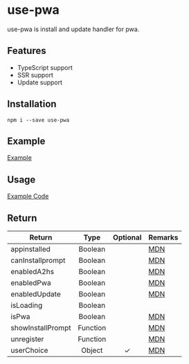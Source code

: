 # use-pwa

use-pwa is install and update handler for pwa.

## Features

- TypeScript support
- SSR support
- Update support

## Installation

`npm i --save use-pwa`

## Example

[Example](https://use-pwa.kk-web.link/)

## Usage

[Example Code](https://github.com/piro0919/use-pwa/blob/master/src/App.tsx)

## Return

| Return            |   Type   | Optional | Remarks                                                                                     |
| ----------------- | :------: | :------: | ------------------------------------------------------------------------------------------- |
| appinstalled      | Boolean  |          | [MDN](https://developer.mozilla.org/en-US/docs/Web/API/Window/appinstalled_event)           |
| canInstallprompt  | Boolean  |          | [MDN](https://developer.mozilla.org/en-US/docs/Web/API/BeforeInstallPromptEvent)            |
| enabledA2hs       | Boolean  |          | [MDN](https://developer.mozilla.org/en-US/docs/Web/Progressive_web_apps/Add_to_home_screen) |
| enabledPwa        | Boolean  |          | [MDN](https://developer.mozilla.org/en-US/docs/Web/API/BeforeInstallPromptEvent)            |
| enabledUpdate     | Boolean  |          | [MDN](https://developer.mozilla.org/ja/docs/Web/API/ServiceWorkerRegistration/update)       |
| isLoading         | Boolean  |          |                                                                                             |
| isPwa             | Boolean  |          | [MDN](https://developer.mozilla.org/en-US/docs/Web/CSS/@media/display-mode)                 |
| showInstallPrompt | Function |          | [MDN](https://developer.mozilla.org/en-US/docs/Web/API/BeforeInstallPromptEvent/prompt)     |
| unregister        | Function |          | [MDN](https://developer.mozilla.org/ja/docs/Web/API/ServiceWorkerRegistration/unregister)   |
| userChoice        |  Object  |    ✓     | [MDN](https://developer.mozilla.org/en-US/docs/Web/API/BeforeInstallPromptEvent)            |

